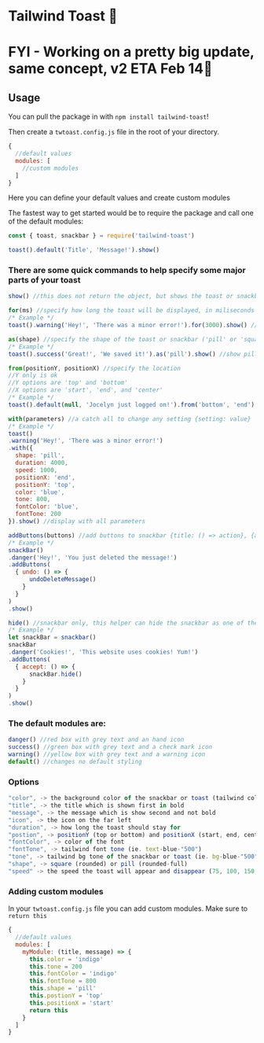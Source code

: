 # Tailwind Toast 🍞

# FYI - Working on a pretty big update, same concept, v2 ETA Feb 14💖

## Usage
You can pull the package in with `npm install tailwind-toast`!

Then create a `twtoast.config.js` file in the root of your directory.

```javascript
{
  //default values
  modules: [
    //custom modules
  ]
}
```
Here you can define your default values and create custom modules

The fastest way to get started would be to require the package and call one
of the default modules:

```javascript
const { toast, snackbar } = require('tailwind-toast')

toast().default('Title', 'Message!').show()
```
### There are some quick commands to help specify some major parts of your toast

```javascript
show() //this does not return the object, but shows the toast or snackbar with the parameters
```

```javascript
for(ms) //specify how long the toast will be displayed, in miliseconds
/* Example */
toast().warning('Hey!', 'There was a minor error!').for(3000).show() //display for 3000ms
```

```javascript
as(shape) //specify the shape of the toast or snackbar ('pill' or 'square')
/* Example */
toast().success('Great!', 'We saved it!').as('pill').show() //show pill shaped toast
```

```javascript
from(positionY, positionX) //specify the location
//Y only is ok
//Y options are 'top' and 'bottom'
//X options are 'start', 'end', and 'center'
/* Example */
toast().default(null, 'Jocelyn just logged on!').from('bottom', 'end').show() //display toast at bottom right
```
```javascript
with(parameters) //a catch all to change any setting {setting: value}
/* Example */
toast()
.warning('Hey!', 'There was a minor error!')
.with({
  shape: 'pill',
  duration: 4000,
  speed: 1000,
  positionX: 'end',
  positionY: 'top',
  color: 'blue',
  tone: 800,
  fontColor: 'blue',
  fontTone: 200
}).show() //display with all parameters
```

```javascript
addButtons(buttons) //add buttons to snackbar {title: () => action}, {anotherTitle: () => action}
/* Example */
snackBar()
.danger('Hey!', 'You just deleted the message!')
.addButtons(
  { undo: () => {
      undoDeleteMessage()
    }
  }
)
.show()
```

```javascript
hide() //snackbar only, this helper can hide the snackbar as one of the button functions
/* Example */
let snackBar = snackbar()
snackBar
.danger('Cookies!', 'This website uses cookies! Yum!')
.addButtons(
  { accept: () => {
      snackBar.hide()
    }
  }
)
.show()
```

### The default modules are:
```javascript
danger() //red box with grey text and an hand icon
success() //green box with grey text and a check mark icon
warning() //yellow box with grey text and a warning icon
default() //changes no default styling
```

### Options
```javascript
"color", -> the background color of the snackbar or toast (tailwind colors)
"title", -> the title which is shown first in bold
"message", -> the message which is show second and not bold
"icon", -> the icon on the far left
"duration", -> how long the toast should stay for
"postion", -> positionY (top or bottom) and positionX (start, end, center)
"fontColor", -> color of the font
"fontTone", -> tailwind font tone (ie. text-blue-"500")
"tone", -> tailwind bg tone of the snackbar or toast (ie. bg-blue-"500")
"shape", -> square (rounded) or pill (rounded-full)
"speed" -> the speed the toast will appear and disappear (75, 100, 150, 200, 300, 500, 700, 1000)
```

### Adding custom modules
In your `twtoast.config.js` file you can add custom modules. Make sure to `return this`
```javascript
{
  //default values
  modules: [
    myModule: (title, message) => {
      this.color = 'indigo'
      this.tone = 200
      this.fontColor = 'indigo'
      this.fontTone = 800
      this.shape = 'pill'
      this.postionY = 'top'
      this.positionX = 'start'
      return this
    }
  ]
}
```
